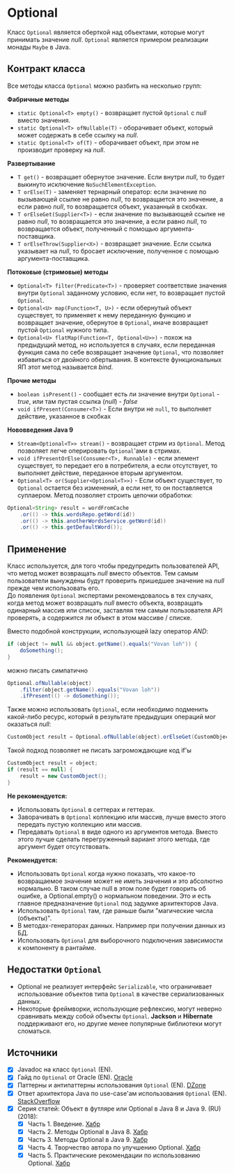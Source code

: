 # Optional #

Класс `Optional` является оберткой над объектами, которые могут принимать значение *null*.
`Optional` является примером реализации монады `Maybe` в Java.


## Контракт класса ##

Все методы класса `Optional` можно разбить на несколько групп:  
  
**Фабричные методы**
- `static Optional<T> empty()` - возвращает пустой `Optional` с *null* вместо значения.
- `static Optional<T> ofNullable(T)` - оборачивает объект, который может содержать в себе ссылку на *null*.
- `static Optional<T> of(T)` - оборачивает объект, при этом не производит проверку на *null*.

**Развертывание**
- `T get()` - возвращает обернутое значение. Если внутри *null*, то будет выкинуто исключение `NoSuchElementException`.
- `T orElse(T)` - заменяет тернарный оператор: если значение по вызывающей ссылке не равно *null*, то возвращается 
это значение, а если равно *null*, то возвращается объект, указанный в скобках.
- `T orElseGet(Supplier<T>)` - если значение по вызывающей ссылке не равно *null*, то возвращается это значение, 
а если равно *null*, то возвращается объект, полученный с помощью аргумента-поставщика.
- `T orElseThrow(Supplier<X>)` - возвращает значение. Если ссылка указывает на *null*, то бросает исключение, 
полученное с помощью аргумента-поставщика.

**Потоковые (стримовые) методы**
- `Optional<T> filter(Predicate<T>)` - проверяет соответствие значения внутри `Optional` заданному условию, если нет, 
то возвращает пустой `Optional`.
- `Optional<U> map(Function<T, U>)` - если обернутый объект существует, то применяет к нему переданную функцию и 
возвращает значение, обернутое в `Optional`, иначе возвращает пустой `Optional` нужного типа.
- `Optional<U> flatMap(Function<T, Optional<U>>)` - похож на предыдущий метод, но используется в случаях, если 
переданная функция сама по себе возвращает значение `Optional`, что позволяет избавиться от двойного обертывания. 
В контексте функциональных ЯП этот метод называется *bind*.

**Прочие методы**
- `boolean isPresent()` - сообщает есть ли значение внутри `Optional` - *true*, или там пустая ссылка (*null*) - *false*
- `void ifPresent(Consumer<T>)` - Если внутри не `null`, то выполняет действие, указанное в скобках

**Нововведения Java 9**
- `Stream<Optional<T>> stream()` - возвращает стрим из `Optional`. Метод позволяет легче оперировать `Optional`'ами 
в стримах.
- `void ifPresentOrElse(Consumer<T>, Runnable)` - если элемент существует, то передает его в потребителя, 
а если отсутствует, то выполняет действие, переданное вторым аргументом.
- `Optional<T> or(Supplier<Optional<T>>)` - Если объект существует, то `Optional` остается без изменений, а если нет, 
то он поставляется суплаером. Метод позволяет строить цепочки обработки:
```java
Optional<String> result = wordFromCache
    .or(() -> this.wordsRepo.getWord(id))
    .or(() -> this.anotherWordsService.getWord(id))
    .or(() -> this.getDefaultWord());
```


## Применение ##

Класс используется, для того чтобы предупредить пользователей API, что метод может возвращать *null* вместо объектов. 
Тем самым пользователи вынуждены будут проверить пришедшее значение на *null* прежде чем использовать его.  
До появления `Optional` экспертами рекомендовалось в тех случаях, когда метод может возвращать *null* вместо объекта, 
возвращать одинарный массив или список, заставляя тем самым пользователя API проверять, а содержится ли объект в 
этом массиве / списке.

Вместо подобной конструкции, использующей lazy оператор *AND*:
```java
if (object != null && object.getName().equals("Vovan loh")) {
    doSomething();
}
```
можно писать симпатично
```java
Optional.ofNullable(object)
    .filter(object.getName().equals("Vovan loh"))
    .ifPresent(() -> doSomething());
```

Также можно использовать `Optional`, если необходимо подменить какой-либо ресурс, который в результате предыдущих 
операций мог оказаться *null*:
```java
CustomObject result = Optional.ofNullable(object).orElseGet(CustomObject::new)
```
Такой подход позволяет не писать загромождающие код if'ы
```java
CustomObject result = object;
if (result == null) {
    result = new CustomObject();
}
```

__Не рекомендуется:__
- Использовать `Optional` в сеттерах и геттерах.
- Заворачивать в `Optional` коллекцию или массив, лучше вместо этого передать пустую коллекцию или массив.
- Передавать `Optional` в виде одного из аргументов метода. Вместо этого лучше сделать перегруженный вариант этого 
метода, где аргумент будет отсутствовать.

__Рекомендуется:__
- Использовать `Optional` когда нужно показать, что какое-то возвращаемое значение может не иметь значения и это 
абсолютно нормально. В таком случае null в этом поле будет говорить об ошибке, а Optional.empty() о нормальном 
поведении. Это и есть главное предназначение `Optional` под задумке архитекторов Java.
- Использовать `Optional` там, где раньше были "магические числа (объекты)".
- В методах-генераторах данных. Например при получении данных из БД.
- Использовать `Optional` для выборочного подключения зависимости к компоненту в рантайме.


## Недостатки `Optional` ##

- Optional не реализует интерфейс `Serializable`, что ограничивает использование объектов типа `Optional` в качестве 
сериализованных данных.
- Некоторые фреймворки, использующие рефлексию, могут неверно сравнивать между собой объекты `Optional`. **Jackson** и 
**Hibernate** поддерживают его, но другие менее популярные библиотеки могут сломаться.


## Источники ##

- [x] Javadoc на класс `Optional` (EN).
- [x] Гайд по `Optional` от Oracle (EN). [Oracle][Oracle]
- [x] Паттерны и антипаттерны использования `Optional` (EN). [DZone][DZone]
- [x] Ответ архитектора Java по use-case'ам использования `Optional` (EN). [StackOverflow][SO]
- [x] Серия статей: Объект в футляре или Optional в Java 8 и Java 9. (RU) (2018):
  - [x] Часть 1. Введение. [Хабр][Habr_1]
  - [x] Часть 2. Методы Optional в Java 8. [Хабр][Habr_2]
  - [x] Часть 3. Методы Optional в Java 9. [Хабр][Habr_3]
  - [x] Часть 4. Творчество автора по улучшению Optional. [Хабр][Habr_4]
  - [x] Часть 5. Практические рекомендации по использованию Optional. [Хабр][Habr_5]

[Oracle]: https://www.oracle.com/technical-resources/articles/java/java8-optional.html
[DZone]: https://dzone.com/articles/java-8-optional-use-cases
[SO]: https://stackoverflow.com/questions/26327957/should-java-8-getters-return-optional-type/26328555#26328555
[Habr_1]: https://habr.com/ru/post/347480/
[Habr_2]: https://habr.com/ru/post/347576/
[Habr_3]: https://habr.com/ru/post/347748/
[Habr_4]: https://habr.com/ru/post/347836/
[Habr_5]: https://habr.com/ru/post/350904/


